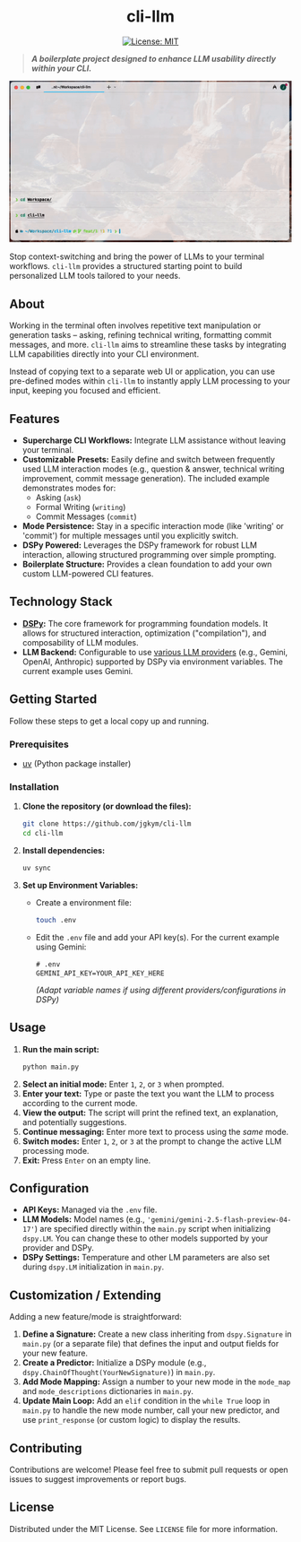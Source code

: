 <div align='center'>
<h1>cli-llm</h1>

[![License: MIT](https://img.shields.io/badge/License-MIT-yellow.svg)](https://opensource.org/licenses/MIT)
</div>

> ***A boilerplate project designed to enhance LLM usability directly within your CLI.***

![demo](assets/demo.gif)

Stop context-switching and bring the power of LLMs to your terminal workflows. `cli-llm` provides a structured starting point to build personalized LLM tools tailored to your needs.

## About

Working in the terminal often involves repetitive text manipulation or generation tasks – asking, refining technical writing, formatting commit messages, and more. `cli-llm` aims to streamline these tasks by integrating LLM capabilities directly into your CLI environment.

Instead of copying text to a separate web UI or application, you can use pre-defined modes within `cli-llm` to instantly apply LLM processing to your input, keeping you focused and efficient.

## Features

* **Supercharge CLI Workflows:** Integrate LLM assistance without leaving your terminal.
* **Customizable Presets:** Easily define and switch between frequently used LLM interaction modes (e.g., question & answer, technical writing improvement, commit message generation). The included example demonstrates modes for:
    * Asking (`ask`)
    * Formal Writing (`writing`)
    * Commit Messages (`commit`)
* **Mode Persistence:** Stay in a specific interaction mode (like 'writing' or 'commit') for multiple messages until you explicitly switch.
* **DSPy Powered:** Leverages the DSPy framework for robust LLM interaction, allowing structured programming over simple prompting.
* **Boilerplate Structure:** Provides a clean foundation to add your own custom LLM-powered CLI features.

## Technology Stack

* **[DSPy](https://dspy.ai/):** The core framework for programming foundation models. It allows for structured interaction, optimization ("compilation"), and composability of LLM modules.
* **LLM Backend:** Configurable to use [various LLM providers](https://dspy.ai/learn/programming/language_models/) (e.g., Gemini, OpenAI, Anthropic) supported by DSPy via environment variables. The current example uses Gemini.

## Getting Started

Follow these steps to get a local copy up and running.

### Prerequisites

* [uv](https://docs.astral.sh/uv/getting-started/installation/) (Python package installer)


### Installation

1.  **Clone the repository (or download the files):**
    ```bash
    git clone https://github.com/jgkym/cli-llm  
    cd cli-llm
    ```
2.  **Install dependencies:**
    ```bash
    uv sync
    ```
    
3.  **Set up Environment Variables:**
    * Create a environment file:
        ```bash
        touch .env
        ```
    * Edit the `.env` file and add your API key(s). For the current example using Gemini: 
        ```dotenv
        # .env
        GEMINI_API_KEY=YOUR_API_KEY_HERE 
        ```
        *(Adapt variable names if using different providers/configurations in DSPy)*

## Usage

1.  **Run the main script:**
    ```bash
    python main.py
    ```
2.  **Select an initial mode:** Enter `1`, `2`, or `3` when prompted.
3.  **Enter your text:** Type or paste the text you want the LLM to process according to the current mode.
4.  **View the output:** The script will print the refined text, an explanation, and potentially suggestions.
5.  **Continue messaging:** Enter more text to process using the *same* mode.
6.  **Switch modes:** Enter `1`, `2`, or `3` at the prompt to change the active LLM processing mode.
7.  **Exit:** Press `Enter` on an empty line.

## Configuration

* **API Keys:** Managed via the `.env` file.
* **LLM Models:** Model names (e.g., `'gemini/gemini-2.5-flash-preview-04-17'`) are specified directly within the `main.py` script when initializing `dspy.LM`. You can change these to other models supported by your provider and DSPy.
* **DSPy Settings:** Temperature and other LM parameters are also set during `dspy.LM` initialization in `main.py`.

## Customization / Extending

Adding a new feature/mode is straightforward:

1.  **Define a Signature:** Create a new class inheriting from `dspy.Signature` in `main.py` (or a separate file) that defines the input and output fields for your new feature.
2.  **Create a Predictor:** Initialize a DSPy module (e.g., `dspy.ChainOfThought(YourNewSignature)`) in `main.py`.
3.  **Add Mode Mapping:** Assign a number to your new mode in the `mode_map` and `mode_descriptions` dictionaries in `main.py`.
4.  **Update Main Loop:** Add an `elif` condition in the `while True` loop in `main.py` to handle the new mode number, call your new predictor, and use `print_response` (or custom logic) to display the results.

## Contributing

Contributions are welcome! Please feel free to submit pull requests or open issues to suggest improvements or report bugs.

## License

Distributed under the MIT License. See `LICENSE` file for more information.